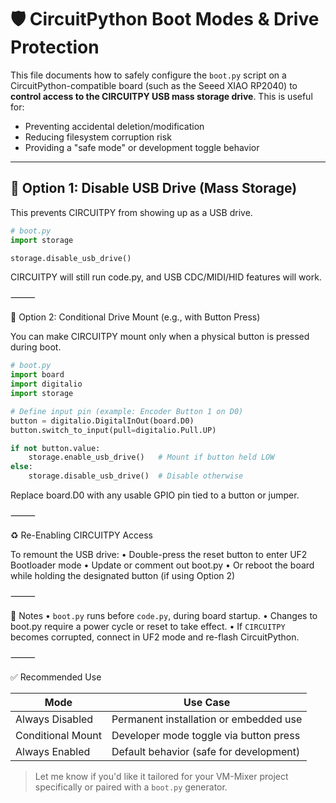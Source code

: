 # 🛡️ CircuitPython Boot Modes & Drive Protection

This file documents how to safely configure the `boot.py` script on a CircuitPython-compatible board (such as the Seeed XIAO RP2040) to **control access to the CIRCUITPY USB mass storage drive**. This is useful for:

- Preventing accidental deletion/modification
- Reducing filesystem corruption risk
- Providing a "safe mode" or development toggle behavior

---

## 🔧 Option 1: Disable USB Drive (Mass Storage)

This prevents CIRCUITPY from showing up as a USB drive.

```python
# boot.py
import storage

storage.disable_usb_drive()
```

CIRCUITPY will still run code.py, and USB CDC/MIDI/HID features will work.

⸻

🧰 Option 2: Conditional Drive Mount (e.g., with Button Press)

You can make CIRCUITPY mount only when a physical button is pressed during boot.

```python
# boot.py
import board
import digitalio
import storage

# Define input pin (example: Encoder Button 1 on D0)
button = digitalio.DigitalInOut(board.D0)
button.switch_to_input(pull=digitalio.Pull.UP)

if not button.value:
    storage.enable_usb_drive()   # Mount if button held LOW
else:
    storage.disable_usb_drive()  # Disable otherwise
```

Replace board.D0 with any usable GPIO pin tied to a button or jumper.

⸻

♻️ Re-Enabling CIRCUITPY Access

To remount the USB drive:
	•	Double-press the reset button to enter UF2 Bootloader mode
	•	Update or comment out boot.py
	•	Or reboot the board while holding the designated button (if using Option 2)

⸻

📁 Notes
	•	`boot.py` runs before `code.py`, during board startup.
	•	Changes to boot.py require a power cycle or reset to take effect.
	•	If `CIRCUITPY` becomes corrupted, connect in UF2 mode and re-flash CircuitPython.

⸻

✅ Recommended Use

| Mode |	Use Case |
|------|-----------|
| Always Disabled	|  Permanent installation or embedded use  |
| Conditional Mount  |	Developer mode toggle via button press |
| Always Enabled  |	Default behavior (safe for development) |

> Let me know if you'd like it tailored for your VM-Mixer project specifically or paired with a `boot.py` generator.

